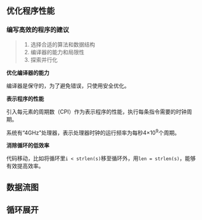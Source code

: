 ## 优化程序性能

### 编写高效的程序的建议

> 1. 选择合适的算法和数据结构
> 2. 编译器的能力和局限性
> 3. 探索并行化

**优化编译器的能力**

编译器是保守的，为了避免错误，只使用安全优化。

**表示程序的性能**

引入每元素的周期数（CPI）作为表示程序的性能，执行每条指令需要的时钟周期。

系统有“4GHz”处理器，表示处理器时钟的运行频率为每秒4×10<sup>9</sup>个周期。

**消除循环的低效率**

代码移动，比如将循环里`i < strlen(s)`移至循环外，用`len = strlen(s)`，能够有效提高效率。











## 数据流图









## 循环展开

